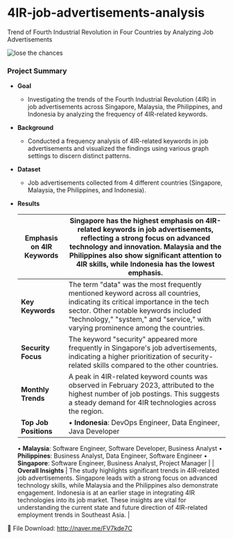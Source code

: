 # 4IR-job-advertisements-analysis
Trend of Fourth Industrial Revolution in Four Countries by Analyzing Job Advertisements

![lose the chances](https://github.com/user-attachments/assets/d54e1cc9-106f-4bc0-b21a-24907887ccf3)


### Project Summary

- **Goal**
    - Investigating the trends of the Fourth Industrial Revolution (4IR) in job advertisements across Singapore, Malaysia, the Philippines, and Indonesia by analyzing the frequency of 4IR-related keywords.
- **Background**
    - Conducted a frequency analysis of 4IR-related keywords in job advertisements and visualized the findings using various graph settings to discern distinct patterns.
- **Dataset**
    - Job advertisements collected from 4 different countries (Singapore, Malaysia, the Philippines, and Indonesia).
- **Results**
    
    
    | **Emphasis on 4IR Keywords** | Singapore has the highest emphasis on 4IR-related keywords in job advertisements, reflecting a strong focus on advanced technology and innovation. Malaysia and the Philippines also show significant attention to 4IR skills, while Indonesia has the lowest emphasis. |
    | --- | --- |
    | **Key Keywords** | The term "data" was the most frequently mentioned keyword across all countries, indicating its critical importance in the tech sector. Other notable keywords included "technology," "system," and "service," with varying prominence among the countries. |
    | **Security Focus** | The keyword "security" appeared more frequently in Singapore's job advertisements, indicating a higher prioritization of security-related skills compared to the other countries. |
    | **Monthly Trends** | A peak in 4IR-related keyword counts was observed in February 2023, attributed to the highest number of job postings. This suggests a steady demand for 4IR technologies across the region. |
    | **Top Job Positions** | • **Indonesia**: DevOps Engineer, Data Engineer, Java Developer
    • **Malaysia**: Software Engineer, Software Developer, Business Analyst
    • **Philippines**: Business Analyst, Data Engineer, Software Engineer
    • **Singapore**: Software Engineer, Business Analyst, Project Manager |
    | **Overall Insights** | The study highlights significant trends in 4IR-related job advertisements. Singapore leads with a strong focus on advanced technology skills, while Malaysia and the Philippines also demonstrate engagement. Indonesia is at an earlier stage in integrating 4IR technologies into its job market. These insights are vital for understanding the current state and future direction of 4IR-related employment trends in Southeast Asia. |
    

📎 File Download: http://naver.me/FV7kde7C <be>
